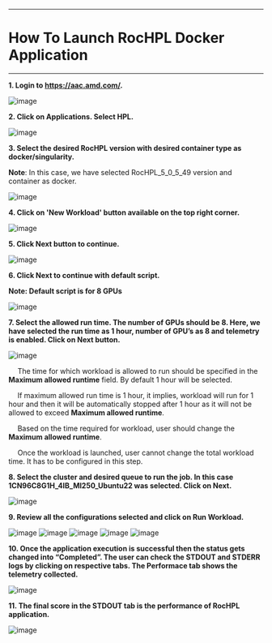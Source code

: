 ***

# How To Launch RocHPL Docker Application

***

 **1. Login to https://aac.amd.com/.**
    
   ![image](https://github.com/amddcgpuce/AMDAcceleratorCloudGuides/assets/137475062/d62dc96e-e37a-42b3-9b0e-72445014a621)


 **2. Click on Applications. Select HPL.**
    
   ![image](https://github.com/amddcgpuce/AMDAcceleratorCloudGuides/assets/137475062/c38b250f-24bd-4a15-8f65-2cca6aeb5bc9)
    
 **3. Select the desired RocHPL version with desired container type as docker/singularity.**
    
   **Note**: In this case, we have selected RocHPL_5_0_5_49 version and container as docker.
    
   ![image](https://github.com/amddcgpuce/AMDAcceleratorCloudGuides/assets/137475062/060103a0-9be8-4569-9b2c-c60fae091fb5)
    
 **4. Click on 'New Workload' button available on the top right corner.**
    
   ![image](https://github.com/amddcgpuce/AMDAcceleratorCloudGuides/assets/137475062/ace07a67-c914-41a7-b69e-b7aa83eee7a8)

 **5. Click Next button to continue.**

   ![image](https://github.com/amddcgpuce/AMDAcceleratorCloudGuides/assets/137475062/9614e3fe-88b7-4914-9c08-595a775b9884)

 **6. Click Next to continue with default script.**

   **Note: Default script is for 8 GPUs**

   ![image](https://github.com/amddcgpuce/AMDAcceleratorCloudGuides/assets/137475062/5f151625-c7f8-4403-8626-adc4a87783ef)

 **7. Select the allowed run time. The number of GPUs should be 8. Here, we have selected the run time as 1 hour, number of GPU’s as 8 and telemetry is enabled.
    Click on Next button.**

   ![image](https://github.com/amddcgpuce/AMDAcceleratorCloudGuides/assets/137475062/c0b45582-c5ac-4b8f-88b9-ab234afba7af)
   
&emsp; The time for which workload is allowed to run should be specified in the **Maximum allowed runtime** field. By default 1 hour will be selected.

&emsp; If maximum allowed run time is 1 hour, it implies, workload will run for 1 hour and then it will be automatically stopped after 1 hour as it will not be allowed to exceed **Maximum allowed runtime**.

&emsp; Based on the time required for workload, user should change the **Maximum allowed runtime**.

&emsp; Once the workload is launched, user cannot change the total workload time. It has to be configured in this step.

 **8. Select the cluster and desired queue to run the job. In this case 1CN96C8G1H_4IB_MI250_Ubuntu22 was selected. Click on Next.**

   ![image](https://github.com/amddcgpuce/AMDAcceleratorCloudGuides/assets/137475062/7bd91819-4031-4edb-a987-03ddfce4e7fe)


 **9. Review all the configurations selected and click on Run Workload.**
 
   ![image](https://github.com/amddcgpuce/AMDAcceleratorCloudGuides/assets/137475062/84f3eb1c-dcd1-4b02-9495-c18b36e7dcc2)
   ![image](https://github.com/amddcgpuce/AMDAcceleratorCloudGuides/assets/137475062/61295ad1-eb33-471d-884e-22b43d11c8ff)
   ![image](https://github.com/amddcgpuce/AMDAcceleratorCloudGuides/assets/137475062/0f9484e1-239f-4d2c-b037-5b43704d9c02)
   ![image](https://github.com/amddcgpuce/AMDAcceleratorCloudGuides/assets/137475062/fa0bd624-d914-4463-b594-6f8270fbef05)
   ![image](https://github.com/amddcgpuce/AMDAcceleratorCloudGuides/assets/137475062/1ca97119-fa09-4a4a-a7fb-9e3cbc114ae0)

 **10. Once the application execution is successful then the status gets changed into “Completed”.
     The user can check the STDOUT and STDERR logs by clicking on respective tabs.
     The Performace tab shows the telemetry collected.**
     
   ![image](https://github.com/amddcgpuce/AMDAcceleratorCloudGuides/assets/137475062/0beb8d01-4461-4d51-83a3-bf3dfc727bc0)

 **11. The final score in the STDOUT tab is the performance of RocHPL application.**

   ![image](https://github.com/amddcgpuce/AMDAcceleratorCloudGuides/assets/137475062/dab96a0c-4e9f-41b0-bd52-6562089f8068)
